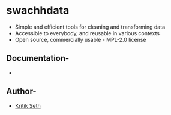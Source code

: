 # swachhdata

* Simple and efficient tools for cleaning and transforming data
* Accessible to everybody, and reusable in various contexts
* Open source, commercially usable - MPL-2.0 license

## Documentation-
* 

## Author-
* [Kritik Seth](https://kritikseth.github.io)
